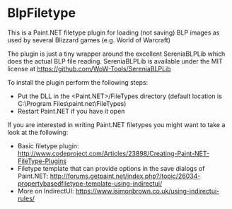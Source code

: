 BlpFiletype
===========

This is a Paint.NET filetype plugin for loading (not saving) BLP images as used by several Blizzard games (e.g. World of Warcraft)

The plugin is just a tiny wrapper around the excellent SereniaBLPLib which does the actual BLP file reading.
SereniaBLPLib is available under the MIT license at https://github.com/WoW-Tools/SereniaBLPLib

To install the plugin perform the following steps:
 * Put the DLL in the <Paint.NET>/FileTypes directory (default location is C:\Program Files\paint.net\FileTypes)
 * Restart Paint.NET if you have it open

 
If you are interested in writing Paint.NET filetypes you might want to take a look at the following:
 * Basic filetype plugin: http://www.codeproject.com/Articles/23898/Creating-Paint-NET-FileType-Plugins
 * Filetype template that can provide options in the save dialogs of Paint.NET: http://forums.getpaint.net/index.php?/topic/26034-propertybasedfiletype-template-using-indirectui/
 * More on IndirectUI: https://www.isimonbrown.co.uk/using-indirectui-rules/
 
